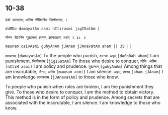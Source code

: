 ## 10-38


```shloka-sa
दंडो दमयताम् अस्मि नीतिरस्मि जिगीषताम् ।
```
```shloka-sa-hk
daMDo damayatAm asmi nItirasmi jigISatAm |
```
```shloka-sa
मौनम् चैवास्मि गुह्यानाम् ज्ञानम् ज्ञानवताम् अहम् ॥ ३८ ॥
```
```shloka-sa-hk
maunam caivAsmi guhyAnAm jJAnam jJAnavatAm aham || 38 ||
```

`दमयताम्` `[damayatAm]` To the people who punish, `द०न्डः अहम्` `[da0nDaH aham]` I am punishment. `जिगीषताम्` `[jigISatAm]` To those who desire to conquer, `नीतिः अस्मि` `[nItiH asmi]` I am policy and prudence. `गुह्यानाम्` `[guhyAnAm]` Among things that are inscrutable, `मौनम् अस्मि` `[maunam asmi]` I am silence. `अहम् ज्ञानम्` `[aham jJAnam]` I am knowledge `ज्ञानवताम्` `[jJAnavatAm]` to those who know.

To people who punish when rules are broken, I am the punishment they give. 
To those who desire to conquer, I am the method to obtain victory. This method is in the form of policy and prudence. 
Among secrets that are associated with the inscrutable, I am silence. I am knowledge to those who know.


